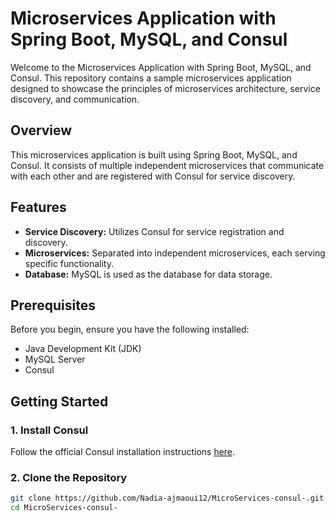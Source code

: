 # Microservices Application with Spring Boot, MySQL, and Consul

Welcome to the Microservices Application with Spring Boot, MySQL, and Consul. This repository contains a sample microservices application designed to showcase the principles of microservices architecture, service discovery, and communication.


## Overview

This microservices application is built using Spring Boot, MySQL, and Consul. It consists of multiple independent microservices that communicate with each other and are registered with Consul for service discovery.

## Features

- **Service Discovery:** Utilizes Consul for service registration and discovery.
- **Microservices:** Separated into independent microservices, each serving specific functionality.
- **Database:** MySQL is used as the database for data storage.

## Prerequisites

Before you begin, ensure you have the following installed:

- Java Development Kit (JDK)
- MySQL Server
- Consul

## Getting Started

### 1. Install Consul

Follow the official Consul installation instructions [here](https://www.consul.io/docs/install).

### 2. Clone the Repository

```bash
git clone https://github.com/Nadia-ajmaoui12/MicroServices-consul-.git
cd MicroServices-consul-
